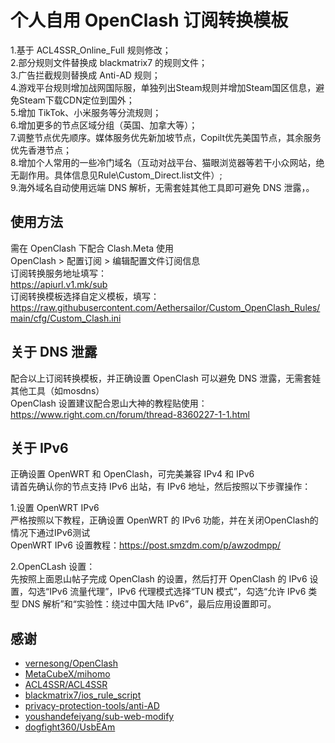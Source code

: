 # 个人自用 OpenClash 订阅转换模板

1.基于 ACL4SSR_Online_Full 规则修改；  
2.部分规则文件替换成 blackmatrix7 的规则文件；  
3.广告拦截规则替换成 Anti-AD 规则；  
4.游戏平台规则增加战网国际服，单独列出Steam规则并增加Steam国区信息，避免Steam下载CDN定位到国外；     
5.增加 TikTok、小米服务等分流规则；  
6.增加更多的节点区域分组（英国、加拿大等）；  
7.调整节点优先顺序。媒体服务优先新加坡节点，Copilt优先美国节点，其余服务优先香港节点；  
8.增加个人常用的一些冷门域名（互动对战平台、猫眼浏览器等若干小众网站，绝无副作用。具体信息见Rule\Custom_Direct.list文件）;  
9.海外域名自动使用远端 DNS 解析，无需套娃其他工具即可避免 DNS 泄露，。 


## 使用方法  
需在 OpenClash 下配合 Clash.Meta 使用  
OpenClash > 配置订阅 > 编辑配置文件订阅信息  
订阅转换服务地址填写：  
https://apiurl.v1.mk/sub  
订阅转换模板选择自定义模板，填写：  
https://raw.githubusercontent.com/Aethersailor/Custom_OpenClash_Rules/main/cfg/Custom_Clash.ini  

## 关于 DNS 泄露  
配合以上订阅转换模板，并正确设置 OpenClash 可以避免 DNS 泄露，无需套娃其他工具（如mosdns）  
OpenClash 设置建议配合恩山大神的教程贴使用：https://www.right.com.cn/forum/thread-8360227-1-1.html

## 关于 IPv6  
正确设置 OpenWRT 和 OpenClash，可完美兼容 IPv4 和 IPv6  
请首先确认你的节点支持 IPv6 出站，有 IPv6 地址，然后按照以下步骤操作：  

1.设置 OpenWRT IPv6  
严格按照以下教程，正确设置 OpenWRT 的 IPv6 功能，并在关闭OpenClash的情况下通过IPv6测试  
OpenWRT IPv6 设置教程：https://post.smzdm.com/p/awzodmpp/  

2.OpenCLash 设置：  
先按照上面恩山帖子完成 OpenClash 的设置，然后打开 OpenClash 的 IPv6 设置，勾选“IPv6 流量代理”，IPv6 代理模式选择“TUN 模式”，勾选“允许 IPv6 类型 DNS 解析”和“实验性：绕过中国大陆 IPv6”，最后应用设置即可。  

## 感谢  
- [vernesong/OpenClash](https://github.com/vernesong/OpenClash)
- [MetaCubeX/mihomo](https://github.com/MetaCubeX/mihomo)
- [ACL4SSR/ACL4SSR](https://github.com/ACL4SSR/ACL4SSR)
- [blackmatrix7/ios_rule_script](https://github.com/blackmatrix7/ios_rule_script)
- [privacy-protection-tools/anti-AD](https://github.com/privacy-protection-tools/anti-AD)
- [youshandefeiyang/sub-web-modify](https://github.com/youshandefeiyang/sub-web-modify)
- [dogfight360/UsbEAm](https://github.com/dogfight360/UsbEAm)
